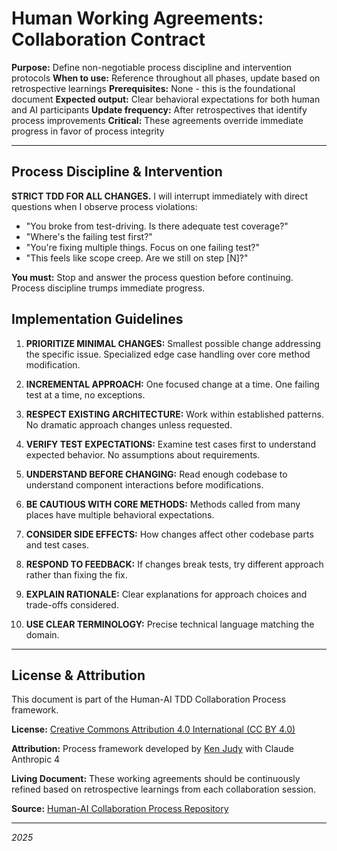 # Human Working Agreements: Collaboration Contract

**Purpose:** Define non-negotiable process discipline and intervention protocols
**When to use:** Reference throughout all phases, update based on retrospective learnings
**Prerequisites:** None - this is the foundational document
**Expected output:** Clear behavioral expectations for both human and AI participants
**Update frequency:** After retrospectives that identify process improvements
**Critical:** These agreements override immediate progress in favor of process integrity

---
## **Process Discipline & Intervention**
**STRICT TDD FOR ALL CHANGES.** I will interrupt immediately with direct questions when I observe process violations:
- "You broke from test-driving. Is there adequate test coverage?"
- "Where's the failing test first?"
- "You're fixing multiple things. Focus on one failing test?"
- "This feels like scope creep. Are we still on step [N]?"

**You must:** Stop and answer the process question before continuing. Process discipline trumps immediate progress.

## **Implementation Guidelines**

1. **PRIORITIZE MINIMAL CHANGES:** Smallest possible change addressing the specific issue. Specialized edge case handling over core method modification.

2. **INCREMENTAL APPROACH:** One focused change at a time. One failing test at a time, no exceptions.

3. **RESPECT EXISTING ARCHITECTURE:** Work within established patterns. No dramatic approach changes unless requested.

4. **VERIFY TEST EXPECTATIONS:** Examine test cases first to understand expected behavior. No assumptions about requirements.

5. **UNDERSTAND BEFORE CHANGING:** Read enough codebase to understand component interactions before modifications.

6. **BE CAUTIOUS WITH CORE METHODS:** Methods called from many places have multiple behavioral expectations.

7. **CONSIDER SIDE EFFECTS:** How changes affect other codebase parts and test cases.

8. **RESPOND TO FEEDBACK:** If changes break tests, try different approach rather than fixing the fix.

9. **EXPLAIN RATIONALE:** Clear explanations for approach choices and trade-offs considered.

10. **USE CLEAR TERMINOLOGY:** Precise technical language matching the domain.

---

## License & Attribution

This document is part of the Human-AI TDD Collaboration Process framework.

**License:** [Creative Commons Attribution 4.0 International (CC BY 4.0)](https://creativecommons.org/licenses/by/4.0/)

**Attribution:** Process framework developed by [Ken Judy](https://github.com/kenjudy) with Claude Anthropic 4

**Living Document:** These working agreements should be continuously refined based on retrospective learnings from each collaboration session.

**Source:** [Human-AI Collaboration Process Repository](https://github.com/kenjudy/human-ai-collaboration-process)

---
*2025*